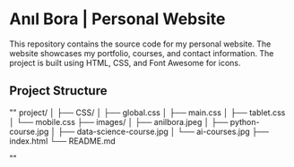 # Anıl Bora | Personal Website

This repository contains the source code for my personal website. The website showcases my portfolio, courses, and contact information. The project is built using HTML, CSS, and Font Awesome for icons.

## Project Structure
""
  project/
  │
  ├── CSS/
  │ ├── global.css
  │ ├── main.css
  │ ├── tablet.css
  │ └── mobile.css
  ├── images/
  │ ├── anilbora.jpeg
  │ ├── python-course.jpg
  │ ├── data-science-course.jpg
  │ └── ai-courses.jpg
  ├── index.html
  └── README.md

""

